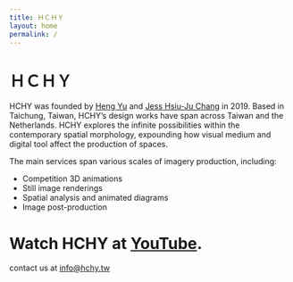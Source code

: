 ```yaml
---
title: ＨＣＨＹ
layout: home
permalink: /
---
```


# ＨＣＨＹ

HCHY was founded by [Heng Yu](/hengyu) and [Jess Hsiu-Ju Chang](hjchang) in 2019. Based in Taichung, Taiwan, HCHY’s design works have span across Taiwan and the Netherlands. HCHY explores the infinite possibilities within the contemporary spatial morphology, expounding how visual medium and digital tool affect the production of spaces.

The main services span various scales of imagery production, including:

- Competition 3D animations
- Still image renderings
- Spatial analysis and animated diagrams
- Image post-production

# Watch HCHY at [YouTube](https://www.youtube.com/@hchytw).

contact us at [info@hchy.tw](mailto:info@hchy.tw)
